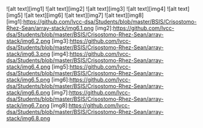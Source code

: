 ![alt text][img1]
![alt text][img2]
![alt text][img3]
![alt text][img4]
![alt text][img5]
![alt text][img6]
![alt text][img7]
![alt text][img8]
[img1]:https://github.com/lvcc-dsa/Students/blob/master/BSIS/Crisostomo-Rhez-Sean/array-stack/img6.1.png
[img2]:https://github.com/lvcc-dsa/Students/blob/master/BSIS/Crisostomo-Rhez-Sean/array-stack/img6.2.png
[img3]:https://github.com/lvcc-dsa/Students/blob/master/BSIS/Crisostomo-Rhez-Sean/array-stack/img6.3.png
[img4]:https://github.com/lvcc-dsa/Students/blob/master/BSIS/Crisostomo-Rhez-Sean/array-stack/img6.4.png
[img5]:https://github.com/lvcc-dsa/Students/blob/master/BSIS/Crisostomo-Rhez-Sean/array-stack/img6.5.png
[img6]:https://github.com/lvcc-dsa/Students/blob/master/BSIS/Crisostomo-Rhez-Sean/array-stack/img6.6.png
[img7]:https://github.com/lvcc-dsa/Students/blob/master/BSIS/Crisostomo-Rhez-Sean/array-stack/img6.7.png
[img8]:https://github.com/lvcc-dsa/Students/blob/master/BSIS/Crisostomo-Rhez-Sean/array-stack/img6.8.png
